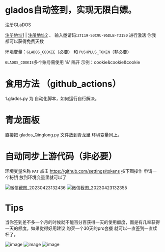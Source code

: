# glados自动签到，实现无限白嫖。

注册GLaDOS

[注册地址1](https://glados.space/landing/ZTI19-S0C9U-95DLB-T31S0)  |  [注册地址2](https://zti19-s0c9u-95dlb-t31s0.glados.space) 、
输入邀请码:`ZTI19-S0C9U-95DLB-T31S0` 进行激活 你我都可以获得免费天数

环境变量：`GLADOS_COOKIE`（必要） 和 `PUSHPLUS_TOKEN`（非必要）

 `GLADOS_COOKIE`多个账号需使用 '&' 隔开
  示例：cookie&cookie&cookie



# 食用方法 （github_actions）

 1.glados.py 为 自动化脚本，如何运行自行解决。
 
 
 # 青龙面板
   直接把 glados_Qinglong.py 文件放到青龙里 环境变量同上。
   
 # 自动同步上游代码（非必要）
  环境变量名称 `PAT`
 点击 https://github.com/settings/tokens 按下图操作 申请一个秘钥 放到环境变量里就可以了
 
 ![微信截图_20230423132436](https://user-images.githubusercontent.com/70319988/233821350-908a0752-658d-4452-919d-8e7b1acf81f4.png)
![微信截图_20230423132355](https://user-images.githubusercontent.com/70319988/233821351-f7644740-325b-41cb-8d86-0b9692d9eedb.png)
 
 # Tips
 
   当你签到差不多一个月的时候就不能百分百获得一天的使用额度，而是有几率获得一天的额度。如果觉得好用建议 购买一个30天的pro套餐 就可以一直签到一直续杯了。

![image](https://user-images.githubusercontent.com/70319988/231369203-c812910a-963d-45b8-98a5-95b2623c25d7.png)
![image](https://user-images.githubusercontent.com/70319988/199923789-639e8295-b03e-4abd-858e-ff427015512a.png)
![image](https://user-images.githubusercontent.com/70319988/199923884-d81dd457-ecc5-4de9-b480-191d25217c47.png)

